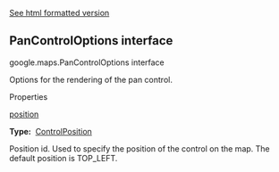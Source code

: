 [See html formatted version](https://huasofoundries.github.io/google-maps-documentation/PanControlOptions.html)


PanControlOptions interface
---------------------------

google.maps.PanControlOptions interface

Options for the rendering of the pan control.

Properties

[position](#PanControlOptions.position)

**Type:**  [ControlPosition](ControlPosition.md)

Position id. Used to specify the position of the control on the map. The default position is TOP\_LEFT.